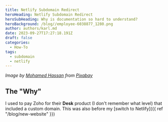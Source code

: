 ```yaml
---
title: Netlify Subdomain Redirect
heroHeading: Netlify Subdomain Redirect
heroSubHeading: Why is documentation so hard to understand?
heroBackground: /blog//employee-6038877_1280.png
author: authors/karl.md
date: 2023-09-27T17:27:18.191Z
draft: false
categories:
  - How-To
tags:
  - subdomain
  - netlify
---
```


*Image by [Mohamed Hassan](https://pixabay.com/users/mohamed_hassan-5229782/?utm_source=link-attribution\&utm_medium=referral\&utm_campaign=image\&utm_content=6038877) from [Pixabay](https://pixabay.com//?utm_source=link-attribution\&utm_medium=referral\&utm_campaign=image\&utm_content=6038877)*

## The "Why"

I used to pay Zoho for their **Desk** product (I don't remember what level) that included a custom domain. This was also before my \[switch to Netlify]\({{ ref "/blog/new-website" }})
